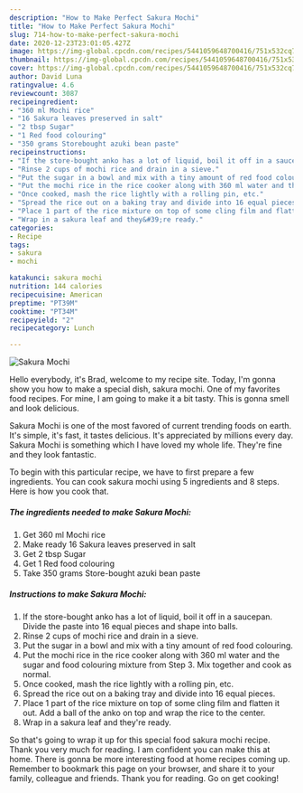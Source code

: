 ```yaml
---
description: "How to Make Perfect Sakura Mochi"
title: "How to Make Perfect Sakura Mochi"
slug: 714-how-to-make-perfect-sakura-mochi
date: 2020-12-23T23:01:05.427Z
image: https://img-global.cpcdn.com/recipes/5441059648700416/751x532cq70/sakura-mochi-recipe-main-photo.jpg
thumbnail: https://img-global.cpcdn.com/recipes/5441059648700416/751x532cq70/sakura-mochi-recipe-main-photo.jpg
cover: https://img-global.cpcdn.com/recipes/5441059648700416/751x532cq70/sakura-mochi-recipe-main-photo.jpg
author: David Luna
ratingvalue: 4.6
reviewcount: 3087
recipeingredient:
- "360 ml Mochi rice"
- "16 Sakura leaves preserved in salt"
- "2 tbsp Sugar"
- "1 Red food colouring"
- "350 grams Storebought azuki bean paste"
recipeinstructions:
- "If the store-bought anko has a lot of liquid, boil it off in a saucepan. Divide the paste into 16 equal pieces and shape into balls."
- "Rinse 2 cups of mochi rice and drain in a sieve."
- "Put the sugar in a bowl and mix with a tiny amount of red food colouring."
- "Put the mochi rice in the rice cooker along with 360 ml water and the sugar and food colouring mixture from Step 3. Mix together and cook as normal."
- "Once cooked, mash the rice lightly with a rolling pin, etc."
- "Spread the rice out on a baking tray and divide into 16 equal pieces."
- "Place 1 part of the rice mixture on top of some cling film and flatten it out. Add a ball of the anko on top and wrap the rice to the center."
- "Wrap in a sakura leaf and they&#39;re ready."
categories:
- Recipe
tags:
- sakura
- mochi

katakunci: sakura mochi 
nutrition: 144 calories
recipecuisine: American
preptime: "PT39M"
cooktime: "PT34M"
recipeyield: "2"
recipecategory: Lunch

---
```



![Sakura Mochi](https://img-global.cpcdn.com/recipes/5441059648700416/751x532cq70/sakura-mochi-recipe-main-photo.jpg)

Hello everybody, it's Brad, welcome to my recipe site. Today, I'm gonna show you how to make a special dish, sakura mochi. One of my favorites food recipes. For mine, I am going to make it a bit tasty. This is gonna smell and look delicious.



Sakura Mochi is one of the most favored of current trending foods on earth. It's simple, it's fast, it tastes delicious. It's appreciated by millions every day. Sakura Mochi is something which I have loved my whole life. They're fine and they look fantastic.


To begin with this particular recipe, we have to first prepare a few ingredients. You can cook sakura mochi using 5 ingredients and 8 steps. Here is how you cook that.

<!--inarticleads1-->

##### The ingredients needed to make Sakura Mochi:

1. Get 360 ml Mochi rice
1. Make ready 16 Sakura leaves preserved in salt
1. Get 2 tbsp Sugar
1. Get 1 Red food colouring
1. Take 350 grams Store-bought azuki bean paste




<!--inarticleads2-->

##### Instructions to make Sakura Mochi:

1. If the store-bought anko has a lot of liquid, boil it off in a saucepan. Divide the paste into 16 equal pieces and shape into balls.
1. Rinse 2 cups of mochi rice and drain in a sieve.
1. Put the sugar in a bowl and mix with a tiny amount of red food colouring.
1. Put the mochi rice in the rice cooker along with 360 ml water and the sugar and food colouring mixture from Step 3. Mix together and cook as normal.
1. Once cooked, mash the rice lightly with a rolling pin, etc.
1. Spread the rice out on a baking tray and divide into 16 equal pieces.
1. Place 1 part of the rice mixture on top of some cling film and flatten it out. Add a ball of the anko on top and wrap the rice to the center.
1. Wrap in a sakura leaf and they&#39;re ready.




So that's going to wrap it up for this special food sakura mochi recipe. Thank you very much for reading. I am confident you can make this at home. There is gonna be more interesting food at home recipes coming up. Remember to bookmark this page on your browser, and share it to your family, colleague and friends. Thank you for reading. Go on get cooking!
